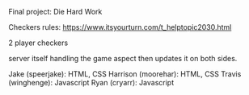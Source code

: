 Final project: Die Hard Work

Checkers rules: https://www.itsyourturn.com/t_helptopic2030.html

2 player checkers 

server itself handling the game aspect then updates it on both sides.

Jake (speerjake): HTML, CSS
Harrison (moorehar): HTML, CSS
Travis (winghenge): Javascript
Ryan (cryarr): Javascript
